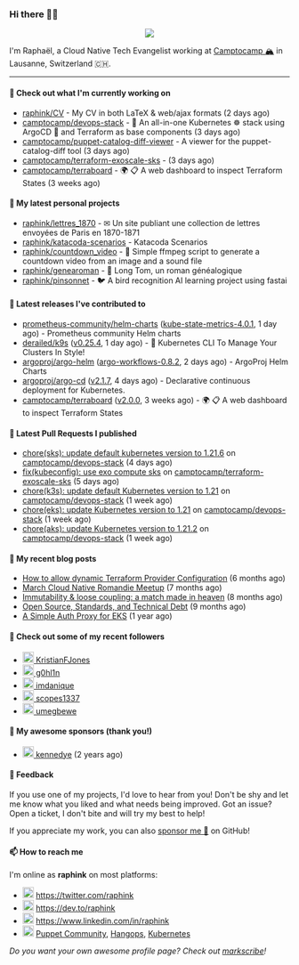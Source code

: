 ### Hi there 👋🏼


<p align="center">
  <a href="https://github.com/ryo-ma/github-profile-trophy"><img src="https://github-profile-trophy.vercel.app/?username=raphink&theme=darkhub&margin-w=15&margin-h=15&no-frame=true&column=5"/></a>
</p>


I'm Raphaël, a Cloud Native Tech Evangelist working at [Camptocamp 🏔](https://github.com/camptocamp) in Lausanne, Switzerland 🇨🇭.

<hr />


#### 👷 Check out what I'm currently working on

- [raphink/CV](https://github.com/raphink/CV) - My CV in both LaTeX &amp; web/ajax formats (2 days ago)
- [camptocamp/devops-stack](https://github.com/camptocamp/devops-stack) - 🌊 An all-in-one Kubernetes ☸ stack using ArgoCD 🐙 and Terraform as base components (3 days ago)
- [camptocamp/puppet-catalog-diff-viewer](https://github.com/camptocamp/puppet-catalog-diff-viewer) - A viewer for the puppet-catalog-diff tool (3 days ago)
- [camptocamp/terraform-exoscale-sks](https://github.com/camptocamp/terraform-exoscale-sks) -  (3 days ago)
- [camptocamp/terraboard](https://github.com/camptocamp/terraboard) - :earth_africa: :clipboard:  A web dashboard to inspect Terraform States  (3 weeks ago)

#### 🌱 My latest personal projects

- [raphink/lettres_1870](https://github.com/raphink/lettres_1870) - ✉ Un site publiant une collection de lettres envoyées de Paris en 1870-1871
- [raphink/katacoda-scenarios](https://github.com/raphink/katacoda-scenarios) - Katacoda Scenarios
- [raphink/countdown_video](https://github.com/raphink/countdown_video) - 🎥 Simple ffmpeg script to generate a countdown video from an image and a sound file
- [raphink/genearoman](https://github.com/raphink/genearoman) - 📖 Long Tom, un roman généalogique
- [raphink/pinsonnet](https://github.com/raphink/pinsonnet) - 🐦 A bird recognition AI learning project using fastai

#### 🔭 Latest releases I've contributed to

- [prometheus-community/helm-charts](https://github.com/prometheus-community/helm-charts) ([kube-state-metrics-4.0.1](https://github.com/prometheus-community/helm-charts/releases/tag/kube-state-metrics-4.0.1), 1 day ago) - Prometheus community Helm charts
- [derailed/k9s](https://github.com/derailed/k9s) ([v0.25.4](https://github.com/derailed/k9s/releases/tag/v0.25.4), 1 day ago) - 🐶 Kubernetes CLI To Manage Your Clusters In Style!
- [argoproj/argo-helm](https://github.com/argoproj/argo-helm) ([argo-workflows-0.8.2](https://github.com/argoproj/argo-helm/releases/tag/argo-workflows-0.8.2), 2 days ago) - ArgoProj Helm Charts
- [argoproj/argo-cd](https://github.com/argoproj/argo-cd) ([v2.1.7](https://github.com/argoproj/argo-cd/releases/tag/v2.1.7), 4 days ago) - Declarative continuous deployment for Kubernetes.
- [camptocamp/terraboard](https://github.com/camptocamp/terraboard) ([v2.0.0](https://github.com/camptocamp/terraboard/releases/tag/v2.0.0), 3 weeks ago) - :earth_africa: :clipboard:  A web dashboard to inspect Terraform States 

#### 🔨 Latest Pull Requests I published

- [chore(sks): update default kubernetes version to 1.21.6](https://github.com/camptocamp/devops-stack/pull/812) on [camptocamp/devops-stack](https://github.com/camptocamp/devops-stack) (4 days ago)
- [fix(kubeconfig): use exo compute sks](https://github.com/camptocamp/terraform-exoscale-sks/pull/7) on [camptocamp/terraform-exoscale-sks](https://github.com/camptocamp/terraform-exoscale-sks) (5 days ago)
- [chore(k3s): update default Kubernetes version to 1.21](https://github.com/camptocamp/devops-stack/pull/809) on [camptocamp/devops-stack](https://github.com/camptocamp/devops-stack) (1 week ago)
- [chore(eks): update Kubernetes version to 1.21](https://github.com/camptocamp/devops-stack/pull/808) on [camptocamp/devops-stack](https://github.com/camptocamp/devops-stack) (1 week ago)
- [chore(aks): update Kubernetes version to 1.21.2](https://github.com/camptocamp/devops-stack/pull/807) on [camptocamp/devops-stack](https://github.com/camptocamp/devops-stack) (1 week ago)

#### 📜 My recent blog posts

- [How to allow dynamic Terraform Provider Configuration](https://dev.to/camptocamp-ops/how-to-allow-dynamic-terraform-provider-configuration-20ik) (6 months ago)
- [March Cloud Native Romandie Meetup](https://dev.to/camptocamp-ops/march-cloud-native-romandie-meetup-o2f) (7 months ago)
- [Immutability &amp; loose coupling: a match made in heaven](https://dev.to/camptocamp-ops/immutability-loose-coupling-a-match-made-in-heaven-37kl) (8 months ago)
- [Open Source, Standards, and Technical Debt](https://dev.to/camptocamp-ops/open-source-standards-and-technical-debt-2g1) (9 months ago)
- [A Simple Auth Proxy for EKS](https://dev.to/camptocamp-ops/a-simple-auth-proxy-for-eks-24dh) (1 year ago)

#### 👥 Check out some of my recent followers

- [<img src="https://avatars.githubusercontent.com/u/7550495?u=d4e3cda186f611449d167e1cbdd5218f57e7a494&amp;v=4" height="20"/> KristianFJones](https://github.com/KristianFJones)
- [<img src="https://avatars.githubusercontent.com/u/1445852?u=955383d72e7bfa43514a526682210048a67c93df&amp;v=4" height="20"/> g0hl1n](https://github.com/g0hl1n)
- [<img src="https://avatars.githubusercontent.com/u/56155720?v=4" height="20"/> imdanique](https://github.com/imdanique)
- [<img src="https://avatars.githubusercontent.com/u/90005223?u=b55aa9171774ed82c8a88f097f55b094d2f2b0fd&amp;v=4" height="20"/> scopes1337](https://github.com/scopes1337)
- [<img src="https://avatars.githubusercontent.com/u/52964724?u=e9ea19fc6aebfd58a4bcfac339fd3d8b326da3b1&amp;v=4" height="20"/> umegbewe](https://github.com/umegbewe)


#### 💚 My awesome sponsors (thank you!)

- [<img src="https://avatars.githubusercontent.com/u/1110127?v=4" height="20"/> kennedye](https://github.com/kennedye) (2 years ago)


#### 💬 Feedback

If you use one of my projects, I'd love to hear from you!
Don't be shy and let me know what you liked and what needs being improved.
Got an issue? Open a ticket, I don't bite and will try my best to help!

If you appreciate my work, you can also [sponsor me 💚](https://github.com/sponsors/raphink) on GitHub!


#### 📫 How to reach me

I'm online as **raphink** on most platforms:

- <img src="https://raw.githubusercontent.com/FortAwesome/Font-Awesome/master/svgs/brands/twitter.svg" width="20" alt="Twitter" /> https://twitter.com/raphink
- <img src="https://raw.githubusercontent.com/FortAwesome/Font-Awesome/master/svgs/brands/dev.svg" width="20" alt="Blog" /> https://dev.to/raphink
- <img src="https://raw.githubusercontent.com/FortAwesome/Font-Awesome/master/svgs/brands/linkedin.svg" width="20" alt="LinkedIn" /> https://www.linkedin.com/in/raphink
- <img src="https://raw.githubusercontent.com/FortAwesome/Font-Awesome/master/svgs/brands/slack.svg" width="20" alt="Slack" /> [Puppet Community](https://slack.puppet.com/), [Hangops](https://signup.hangops.com/), [Kubernetes](https://slack.k8s.io/)

*Do you want your own awesome profile page? Check out [markscribe](https://github.com/muesli/markscribe)!*

